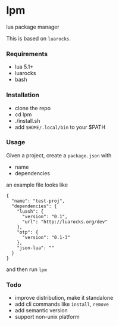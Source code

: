 # lpm

lua package manager

This is based on `luarocks`.

### Requirements

- lua 5.1+
- luarocks
- bash

### Installation

- clone the repo
- cd lpm
- ./install.sh
- add `$HOME/.local/bin` to your $PATH

### Usage

Given a project, create a `package.json` with

- name
- dependencies

an example file looks like

```
{
  "name": "test-proj",
  "dependencies": {
    "luash": {
      "version": "0.1",
      "url": "http://luarocks.org/dev"
    },
    "otp": {
      "version": "0.1-3"
    },
    "json-lua": ""
  }
}
```

and then run `lpm`

### Todo

- improve distribution, make it standalone
- add cli commands like `install`, `remove`
- add semantic version
- support non-unix platform
